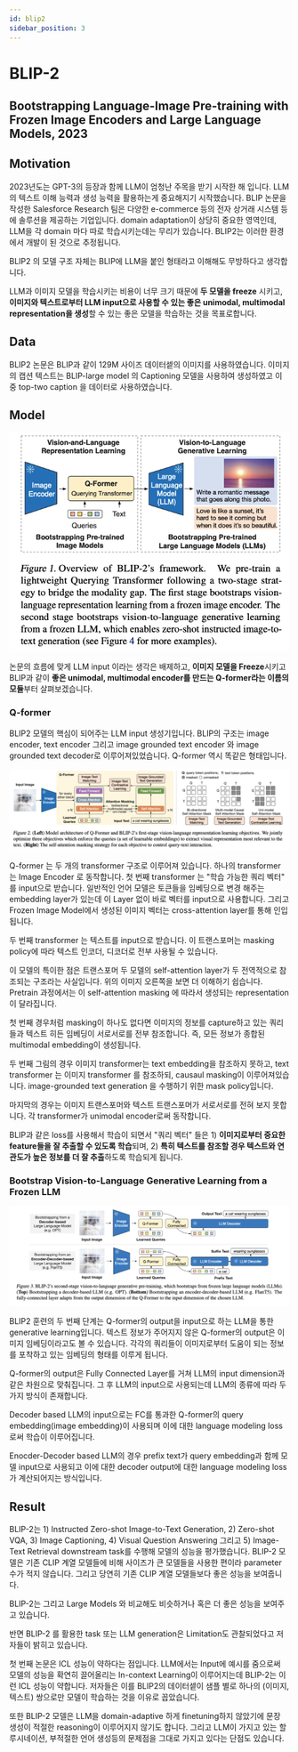 ```yaml
---
id: blip2
sidebar_position: 3
---
```

# BLIP-2
## Bootstrapping Language-Image Pre-training with Frozen Image Encoders and Large Language Models, 2023

## Motivation

2023년도는 GPT-3의 등장과 함께 LLM이 엄청난 주목을 받기 시작한 해 입니다. LLM의 텍스트 이해 능력과 생성 능력을 활용하는게 중요해지기 시작했습니다. BLIP 논문을 작성한 Salesforce Research 팀은 다양한 e-commerce 등의 전자 상거래 시스템 등에 솔루션을 제공하는 기업입니다. domain adaptation이 상당히 중요한 영역인데, LLM을 각 domain 마다 따로 학습시키는데는 무리가 있습니다. BLIP2는 이러한 환경에서 개발이 된 것으로 추정됩니다.

BLIP2 의 모델 구조 자체는 BLIP에 LLM을 붙인 형태라고 이해해도 무방하다고 생각합니다. 

LLM과 이미지 모델을 학습시키는 비용이 너무 크기 때문에 **두 모델을 freeze** 시키고, **이미지와 텍스트로부터 LLM input으로 사용할 수 있는 좋은 unimodal, multimodal representation을 생성**할 수 있는 좋은 모델을 학습하는 것을 목표로합니다.


## Data

BLIP2 논문은 BLIP과 같이 129M 사이즈 데이터셑의 이미지를 사용하였습니다. 이미지의 캡션 텍스트는  BLIP-large model 의 Captioning 모델을 사용하여 생성하였고 이 중 top-two caption 을 데이터로 사용하였습니다.

## Model

![Alt text](image-1.png)

논문의 흐름에 맞게 LLM input 이라는 생각은 배제하고, **이미지 모델을 Freeze**시키고 BLIP과 같이 **좋은 unimodal, multimodal encoder를 만드는 Q-former라는 이름의 모듈**부터 살펴보겠습니다.

### Q-former

BLIP2 모델의 핵심이 되어주는 LLM input 생성기입니다. BLIP의 구조는 image encoder, text encoder 그리고 image grounded text encoder 와 image grounded text decoder로 이루어져있었습니다. Q-former 역시 똑같은 형태입니다. 

![Alt text](image.png)

Q-former 는 두 개의 transformer 구조로 이루어져 있습니다. 하나의 transformer 는 Image Encoder 로 동작합니다. 첫 번째 transformer 는 "학습 가능한 쿼리 벡터" 를 input으로 받습니다. 일반적인 언어 모델은 토큰들을 임베딩으로 변경 해주는 embedding layer가 있는데 이 Layer 없이 바로 벡터를 input으로 사용합니다. 그리고 Frozen Image Model에서 생성된 이미지 벡터는 cross-attention layer를 통해 인입됩니다.

두 번째 transformer 는 텍스트를 input으로 받습니다. 이 트랜스포머는 masking policy에 따라 텍스트 인코더, 디코더로 전부 사용될 수 있습니다.

이 모델의 특이한 점은 트랜스포머 두 모델의 self-attention layer가 두 전역적으로 참조되는 구조라는 사실입니다. 위의 이미지 오른쪽을 보면 더 이해하기 쉽습니다. Pretrain 과정에서는 이 self-attention masking 에 따라서 생성되는 representation 이 달라집니다.

첫 번째 경우처럼 masking이 하나도 없다면 이미지의 정보를 capture하고 있는 쿼리들과 텍스트 히든 임베딩이 서로서로를 전부 참조합니다. 즉, 모든 정보가 종합된 multimodal embedding이 생성됩니다.

두 번째 그림의 경우 이미지 transformer는 text embedding을 참조하지 못하고, text transformer 는 이미지 transformer 를 참조하되, causaul masking이 이루어져있습니다. image-grounded text generation 을 수행하기 위한 mask policy입니다.

마지막의 경우는 이미지 트랜스포머와 텍스트 트랜스포머가 서로서로를 전혀 보지 못합니다. 각 transformer가 unimodal encoder로써 동작합니다.

BLIP과 같은 loss를 사용해서 학습이 되면서 "쿼리 벡터" 들은 1) **이미지로부터 중요한 feature들을 잘 추출할 수 있도록 학습**되며, 2) **특히 텍스트를 참조할 경우 텍스트와 연관도가 높은 정보를 더 잘 추출**하도록 학습되게 됩니다.

### Bootstrap Vision-to-Language Generative Learning from a Frozen LLM

![Alt text](image-2.png)

BLIP2 훈련의 두 번째 단계는 Q-former의 output을 input으로 하는 LLM을 통한 generative learning입니다. 텍스트 정보가 주어지지 않은 Q-former의 output은 이미지 임베딩이라고도 볼 수 있습니다. 각각의 쿼리들이 이미지로부터 도움이 되는 정보를 포착하고 있는 임베딩의 형태를 이루게 됩니다.

Q-former의 output은 Fully Connected Layer를 거쳐 LLM의 input dimension과 같은 차원으로 맞춰집니다. 그 후 LLM의 input으로 사용되는데 LLM의 종류에 따라 두가지 방식이 존재합니다. 

Decoder based LLM의 input으로는 FC를 통과한 Q-former의 query embedding(image embedding)이 사용되며 이에 대한 language modeling loss 로써 학습이 이루어집니다.

Enocder-Decoder based LLM의 경우 prefix text가 query embedding과 함께 모델 input으로 사용되고 이에 대한 decoder output에 대한 language modeling loss가 계산되어지는 방식입니다.

## Result

BLIP-2는 1) Instructed Zero-shot Image-to-Text Generation, 2) Zero-shot VQA, 3) Image Captioning, 4) Visual Question Answering  그리고 5) Image-Text Retrieval downstream task를 수행해 모델의 성능을 평가했습니다. BLIP-2 모델은 기존 CLIP 계열 모델들에 비해 사이즈가 큰 모델들을 사용한 편이라 parameter 수가 적지 않습니다. 그리고 당연히 기존 CLIP 계열 모델들보다 좋은 성능을 보여줍니다.

BLIP-2는 그리고 Large Models 와 비교해도 비슷하거나 혹은 더 좋은 성능을 보여주고 있습니다. 

반면 BLIP-2 를 활용한 task 또는 LLM generation은 Limitation도 관찰되었다고 저자들이 밝히고 있습니다.

첫 번째 논문은 ICL 성능이 약하다는 점입니다. LLM에서는 Input에 예시를 줌으로써 모델의 성능을 확연히 끌어올리는 In-context Learning이 이루어지는데 BLIP-2는 이런 ICL 성능이 약합니다. 저자들은 이를 BLIP2의 데이터셑이 샘플 별로 하나의 (이미지, 텍스트) 쌍으로만 모델이 학습하는 것을 이유로 꼽았습니다.

또한 BLIP-2 모델은 LLM을 domain-adaptive 하게 finetuning하지 않았기에 문장 생성이 적절한 reasoning이 이루어지지 않기도 합니다. 그리고 LLM이 가지고 있는 할루시네이션, 부적절한 언어 생성등의 문제점을 그대로 가지고 있다는 단점도 있습니다.